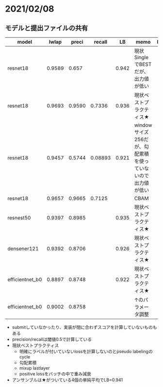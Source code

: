 # 2021/02/08

## モデルと提出ファイルの共有



|model|lwlap|preci|recall|LB|memo|Drive|
|--|--|--|--|--|--|--|
|resnet18|0.9589|0.657||0.942|現状SingleでBESTだが、出力値が低い||
|resnet18|0.9693|0.9590|0.7336|0.936|現状ベストプラクティス★||
|resnet18|0.9457|0.5744|0.08893|0.921|windowサイズ256だが、勾配累積を使っていないので出力値が低い||
|resnet18|0.9657|0.9665|0.7125||CBAM||
|resnest50|0.9397|0.8985||0.935|現状ベストプラクティス★||
|densener121|0.9392|0.8706||0.926|現状ベストプラクティス★||
|efficientnet_b0|0.8897|0.8748||0.922|現状ベストプラクティス★||
|efficientnet_b0|0.9002|0.8758|||↑のパラメータ調整||

- submitしていなかったり、実装が間に合わずスコアを計算していないものもある
- precision/recallは閾値0.5で計算している
- 現状ベストプラクティス
  - 明確にラベルが付いていないlossを計算しないのとpseudo labelingのcycle
  - 勾配累積
  - mixup lastlayer
  - positive lossをバッチの中で重み減衰
- アンサンブルは★がついている4個の単純平均でLB=0.941
